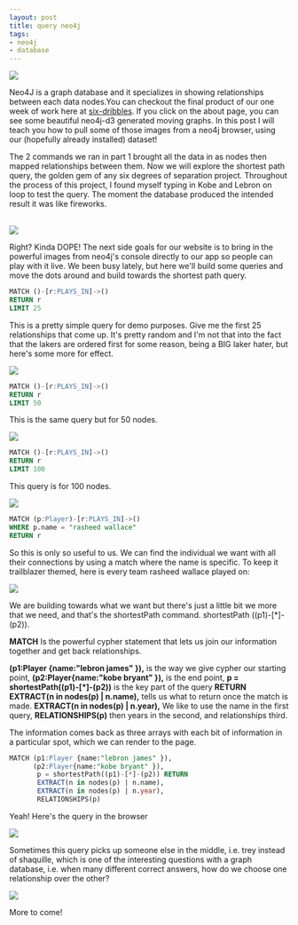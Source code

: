 ```yaml
---
layout: post
title: query neo4j
tags:
- neo4j
- database
---
```


<img src="portland.jpg"/>

Neo4J is a graph database and it specializes in showing relationships between each data nodes.You can checkout the final product of our one week of work here at <a href="http://six-dribbles.herokuapp.com">six-dribbles</a>. If you click on the about page, you can see some beautiful neo4j-d3 generated moving graphs. In this post I will teach you how to pull some of those images from a neo4j browser, using our (hopefully already installed) dataset!

The 2 commands we ran in part 1 brought all the data in as nodes then mapped relationships between them. Now we will explore the shortest path query, the golden gem of any six degrees of separation project. Throughout the process of this project, I found myself typing in Kobe and Lebron on loop to test the query. The moment the database produced the intended result it was like fireworks.

<br>

<img src="lbjkobe.png"/>

Right? Kinda DOPE! The next side goals for our website is to bring in the powerful images from neo4j's console directly to our app so people can play with it live. We been busy lately, but here we'll build some queries and move the dots around and build towards the shortest path query.

```sql
MATCH ()-[r:PLAYS_IN]->()
RETURN r
LIMIT 25
```

This is a pretty simple query for demo purposes. Give me the first 25 relationships that come up. It's pretty random and I'm not that into the fact that the lakers are ordered first for some reason, being a BIG laker hater, but here's some more for effect.

<img src="LAL.png"/>

```sql
MATCH ()-[r:PLAYS_IN]->()
RETURN r
LIMIT 50
```

This is the same query but for 50 nodes.

<img src="LAL2.png"/>

```sql
MATCH ()-[r:PLAYS_IN]->()
RETURN r
LIMIT 100
```

This query is for 100 nodes.

<img src="LAL3.png"/>

```sql
MATCH (p:Player)-[r:PLAYS_IN]->()
WHERE p.name = "rasheed wallace"
RETURN r
```
So this is only so useful to us. We can find the individual we want with all their connections by using a match where the name is specific. To keep it trailblazer themed, here is every team rasheed wallace played on:

<img src="rash.png"/>

We are building towards what we want but there's just a little bit we more that we need, and that's the shortestPath command. shortestPath ((p1)-[*]-(p2)).

**MATCH** Is the powerful cypher statement that lets us join our information together and get back relationships.

**(p1:Player {name:"lebron james" }),** is the way we give cypher our starting point,
**(p2:Player{name:"kobe bryant" }),** is the end point,
**p = shortestPath((p1)-[*]-(p2))** is the key part of the query
**RETURN EXTRACT(n in nodes(p) | n.name),** tells us what to return once the match is made.
**EXTRACT(n in nodes(p) | n.year),** We like to use the name in the first query,
**RELATIONSHIPS(p)** then years in the second, and relationships third.

The information comes back as three arrays with each bit of information in a particular spot, which we can render to the page.

```sql
MATCH (p1:Player {name:"lebron james" }),
      (p2:Player{name:"kobe bryant" }),
       p = shortestPath((p1)-[*]-(p2)) RETURN
       EXTRACT(n in nodes(p) | n.name),
       EXTRACT(n in nodes(p) | n.year),
       RELATIONSHIPS(p)
```

Yeah! Here's the query in the browser

<img src="kobeshaqlebron.png"/>

Sometimes this query picks up someone else in the middle, i.e. trey instead of shaquille, which is one of the interesting questions with a graph database, i.e. when many different correct answers, how do we choose one relationship over the other?

<img src="kobetreylebron.png"/>

More to come!
